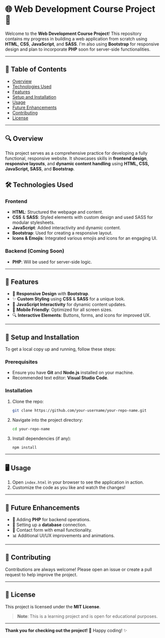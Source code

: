 
# 🌐 Web Development Course Project 🚀

Welcome to the **Web Development Course Project**! This repository contains my progress in building a web application from scratch using **HTML**, **CSS**, **JavaScript**, and **SASS**. I'm also using **Bootstrap** for responsive design and plan to incorporate **PHP** soon for server-side functionalities.

---

## 📜 Table of Contents
- [Overview](#overview)
- [Technologies Used](#technologies-used)
- [Features](#features)
- [Setup and Installation](#setup-and-installation)
- [Usage](#usage)
- [Future Enhancements](#future-enhancements)
- [Contributing](#contributing)
- [License](#license)

---

## 🔍 Overview
This project serves as a comprehensive practice for developing a fully functional, responsive website. It showcases skills in **frontend design**, **responsive layouts**, and **dynamic content handling** using **HTML, CSS, JavaScript, SASS**, and **Bootstrap**.

## 🛠️ Technologies Used
### **Frontend**
- **HTML**: Structured the webpage and content.
- **CSS** & **SASS**: Styled elements with custom design and used SASS for modular stylesheets.
- **JavaScript**: Added interactivity and dynamic content.
- **Bootstrap**: Used for creating a responsive layout.
- **Icons & Emojis**: Integrated various emojis and icons for an engaging UI.

### **Backend (Coming Soon)**
- **PHP**: Will be used for server-side logic.

---

## 🌟 Features
- 🌈 **Responsive Design** with **Bootstrap**.
- ✨ **Custom Styling** using **CSS** & **SASS** for a unique look.
- 🎉 **JavaScript Interactivity** for dynamic content updates.
- 📱 **Mobile Friendly**: Optimized for all screen sizes.
- 🔍 **Interactive Elements**: Buttons, forms, and icons for improved UX.

---

## 🚀 Setup and Installation
To get a local copy up and running, follow these steps:

### Prerequisites
- Ensure you have **Git** and **Node.js** installed on your machine.
- Recommended text editor: **Visual Studio Code**.

### Installation
1. Clone the repo:
   ```bash
   git clone https://github.com/your-username/your-repo-name.git
   ```
2. Navigate into the project directory:
   ```bash
   cd your-repo-name
   ```
3. Install dependencies (if any):
   ```bash
   npm install
   ```

---

## 🖥️ Usage
1. Open `index.html` in your browser to see the application in action.
2. Customize the code as you like and watch the changes!

---

## 🚧 Future Enhancements
- 🔧 Adding **PHP** for backend operations.
- 💾 Setting up a **database** connection.
- 📧 Contact form with email functionality.
- 📊 Additional UI/UX improvements and animations.

---

## 🤝 Contributing
Contributions are always welcome! Please open an issue or create a pull request to help improve the project.

---

## 📄 License
This project is licensed under the **MIT License**.

> **Note**: This is a learning project and is open for educational purposes.

---

**Thank you for checking out the project!** 👋 Happy coding! ✨

